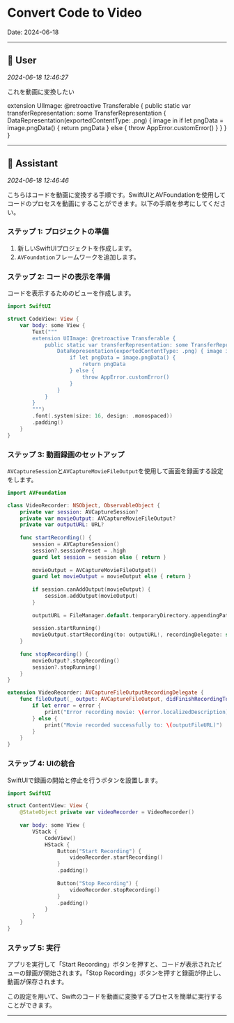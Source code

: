 # Convert Code to Video

Date: 2024-06-18

---

## 👤 User
*2024-06-18 12:46:27*

これを動画に変換したい

extension UIImage: @retroactive Transferable {
    public static var transferRepresentation: some TransferRepresentation {
        DataRepresentation(exportedContentType: .png) { image in
            if let pngData = image.pngData() {
                return pngData
            } else {
                throw AppError.customError()
            }
        }
    }
}

---

## 🤖 Assistant
*2024-06-18 12:46:46*

こちらはコードを動画に変換する手順です。SwiftUIとAVFoundationを使用してコードのプロセスを動画にすることができます。以下の手順を参考にしてください。

### ステップ 1: プロジェクトの準備

1. 新しいSwiftUIプロジェクトを作成します。
2. `AVFoundation`フレームワークを追加します。

### ステップ 2: コードの表示を準備

コードを表示するためのビューを作成します。

```swift
import SwiftUI

struct CodeView: View {
    var body: some View {
        Text("""
        extension UIImage: @retroactive Transferable {
            public static var transferRepresentation: some TransferRepresentation {
                DataRepresentation(exportedContentType: .png) { image in
                    if let pngData = image.pngData() {
                        return pngData
                    } else {
                        throw AppError.customError()
                    }
                }
            }
        }
        """)
        .font(.system(size: 16, design: .monospaced))
        .padding()
    }
}
```

### ステップ 3: 動画録画のセットアップ

`AVCaptureSession`と`AVCaptureMovieFileOutput`を使用して画面を録画する設定をします。

```swift
import AVFoundation

class VideoRecorder: NSObject, ObservableObject {
    private var session: AVCaptureSession?
    private var movieOutput: AVCaptureMovieFileOutput?
    private var outputURL: URL?
    
    func startRecording() {
        session = AVCaptureSession()
        session?.sessionPreset = .high
        guard let session = session else { return }
        
        movieOutput = AVCaptureMovieFileOutput()
        guard let movieOutput = movieOutput else { return }
        
        if session.canAddOutput(movieOutput) {
            session.addOutput(movieOutput)
        }
        
        outputURL = FileManager.default.temporaryDirectory.appendingPathComponent(UUID().uuidString).appendingPathExtension("mov")
        
        session.startRunning()
        movieOutput.startRecording(to: outputURL!, recordingDelegate: self)
    }
    
    func stopRecording() {
        movieOutput?.stopRecording()
        session?.stopRunning()
    }
}

extension VideoRecorder: AVCaptureFileOutputRecordingDelegate {
    func fileOutput(_ output: AVCaptureFileOutput, didFinishRecordingTo outputFileURL: URL, from connections: [AVCaptureConnection], error: Error?) {
        if let error = error {
            print("Error recording movie: \(error.localizedDescription)")
        } else {
            print("Movie recorded successfully to: \(outputFileURL)")
        }
    }
}
```

### ステップ 4: UIの統合

SwiftUIで録画の開始と停止を行うボタンを設置します。

```swift
import SwiftUI

struct ContentView: View {
    @StateObject private var videoRecorder = VideoRecorder()
    
    var body: some View {
        VStack {
            CodeView()
            HStack {
                Button("Start Recording") {
                    videoRecorder.startRecording()
                }
                .padding()
                
                Button("Stop Recording") {
                    videoRecorder.stopRecording()
                }
                .padding()
            }
        }
    }
}
```

### ステップ 5: 実行

アプリを実行して「Start Recording」ボタンを押すと、コードが表示されたビューの録画が開始されます。「Stop Recording」ボタンを押すと録画が停止し、動画が保存されます。

この設定を用いて、Swiftのコードを動画に変換するプロセスを簡単に実行することができます。

---
